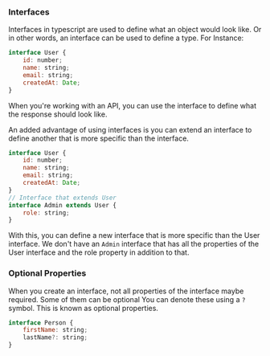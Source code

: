 ### Interfaces

Interfaces in typescript are used to define what an object would look like. Or in other words, an interface can be used to define a type. For Instance:

```js
interface User {
    id: number;
    name: string;
    email: string;
    createdAt: Date;
}
```

When you're working with an API, you can use the interface to define what the response should look like.

An added advantage of using interfaces is you can extend an interface to define another that is more specific than the interface.

```js
interface User {
    id: number;
    name: string;
    email: string;
    createdAt: Date;
}
// Interface that extends User
interface Admin extends User {
    role: string;
}
```

With this, you can define a new interface that is more specific than the User interface. We don't have an `Admin` interface that has all the properties of the User interface and the role property in addition to that.


### Optional Properties

When you create an interface, not all properties of the interface maybe required. Some of them can be optional You can denote these using a `?` symbol. This is known as optional properties.

```js
interface Person {
    firstName: string;
    lastName?: string;
}
```
